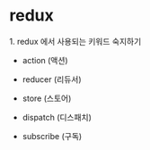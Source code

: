 <h1>redux</h1>
1. redux 에서 사용되는 키워드 숙지하기

-   action (액션)

-   reducer (리듀서)

-   store (스토어)

-   dispatch (디스패치)

-   subscribe (구독)
